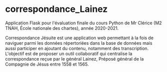 # correspondance_Lainez

Application Flask pour l'évaluation finale du cours Python de Mr Clérice (M2 TNAH, École nationale des chartes), année 2020-2021.

Correspondance Jésuite est une application web permettant à la fois de naviguer parmi les données répertoriées dans la base de données mais aussi participer en ajoutant du contenu, notamment des transcription. L'objectif est de proposer un outil collaboratif qui centralise la correspondance reçue par le général Lainez, Préposé général de la Compagnie de Jésus entre 1558 et 1565.
